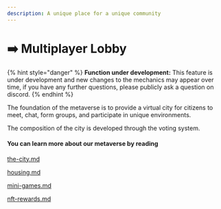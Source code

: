 ```yaml
---
description: A unique place for a unique community
---
```


# ➡️ Multiplayer Lobby

{% hint style="danger" %}
**Function under development:** This feature is under development and new changes to the mechanics may appear over time, if you have any further questions, please publicly ask a question on discord.
{% endhint %}

The foundation of the metaverse is to provide a virtual city for citizens to meet, chat, form groups, and participate in unique environments.&#x20;

The composition of the city is developed through the voting system.

#### You can learn more about our metaverse by reading

[the-city.md](the-city.md "mention")

[housing.md](housing.md "mention")

[mini-games.md](mini-games.md "mention")

[nft-rewards.md](nft-rewards.md "mention")

